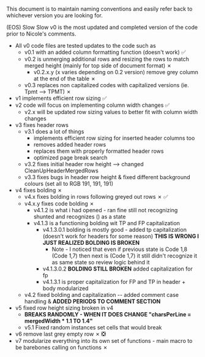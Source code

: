 This document is to maintain naming conventions and easily refer back to whichever version you are looking for.

(EOS) Slow Slow v0 is the most updated and completed version of the code prior to Nicole's comments.
  - All v0 code files are tested updates to the code such as
      - v0.1 with an added column formatting function (doesn't work) :white_check_mark:
      - v0.2 is unmerging additional rows and resizing the rows to match merged height (mainly for top side of document format) &cross;
        - v0.2.x.y (x varies depending on 0.2 version) remove grey column at the end of the table &cross;
      - v0.3 replaces non capitalized codes with capitalized versions (ie. Tpmt --> TPMT) &cross;
  - v1 implements efficient row sizing :white_check_mark:
  - v2 code will focus on implementing column width changes :white_check_mark:
      - v2.x will be updated row sizing values to better fit with column width changes
  - v3 fixes header rows
      - v3.1 does a lot of things
        - implements efficient row sizing for inserted header columns too
        - removes added header rows
        - replaces them with properly formatted header rows
        - optimized page break search
      - v3.2 fixes initial header row height --> changed CleanUpHeaderMergedRows
      - v3.3 fixes bugs in header row height & fixed different background colours (set all to RGB 191, 191, 191)
  - v4 fixes bolding &cross;
      - v4.x fixes bolding in rows following greyed out rows &cross; ✅
      - v4.x.y fixes code bolding &cross;
          - v4.1.2 is what i had opened - ran fine still not recognizing shunted and recognizes () as a state
          - v4.1.3 is a functioning bolding wit TP and FP capitalization
              - v4.1.3.0.1 bolding is mostly good - added tp capitalization (doesn't work for headers for some reason) **THIS IS WRONG I JUST REALIZED BOLDING IS BROKEN**
                - Note - I noticed that even if previous state is Code 1,8 (Code 1,7) then next is (Code 1,7) it still didn't recognize it as same state so review logic behind it
              - v4.1.3.0.2 **BOLDING STILL BROKEN** added capitalization for fp
              - v4.1.3.1 is proper capitalization for FP and TP in header + body modularized
      - v4.2 fixed bolding and capitalization -- added comment case handling & **ADDED PERIODS TO COMMENT SECTION**
  - v5 fixed row height sizing broken in v4
      - **BREAKS RANDOMLY - WHEN IT DOES CHANGE "charsPerLine = mergedWidth * 1.1 TO 1.4"**
      - v5.1 Fixed random instances set cells that would break
  - v6 remove last grey empty row &cross; ❎
  - v7 modularize everything into its own set of functions - main macro to be barebones calling on functions &cross;
